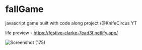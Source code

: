# fallGame
 
javascript game built with code along project /@KnifeCircus YT

life preview -   https://festive-clarke-7ead3f.netlify.app/



![Screenshot (175)](https://user-images.githubusercontent.com/93290831/158994417-96a1d360-6bc8-4f88-96d7-456f2809abb0.png)

